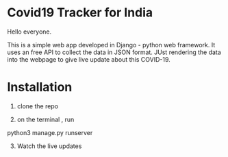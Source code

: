 # Covid19 Tracker for India

Hello everyone.

This is a simple web app developed in Django - python web framework. It uses an free API to collect the data in JSON format.
JUst rendering the data into the webpage to give live update about this COVID-19.

# Installation

1. clone the repo

2. on the terminal , run

python3 manage.py runserver

3. Watch the live updates
